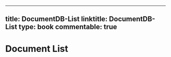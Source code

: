 
---
title: DocumentDB-List
linktitle: DocumentDB-List
type: book
commentable: true
---

# Document List

    